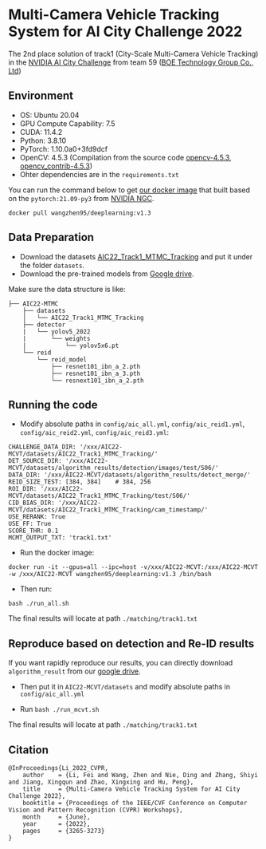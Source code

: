 # Multi-Camera Vehicle Tracking System for AI City Challenge 2022

The 2nd place solution of track1 (City-Scale Multi-Camera Vehicle Tracking) in the [NVIDIA AI City Challenge](https://www.aicitychallenge.org/) from team 59 ([BOE Technology Group Co., Ltd](https://www.boe.com/en))

## Environment 
- OS: Ubuntu 20.04
- GPU Compute Capability: 7.5
- CUDA: 11.4.2
- Python: 3.8.10
- PyTorch: 1.10.0a0+3fd9dcf
- OpenCV: 4.5.3 (Compilation from the source code [opencv-4.5.3](https://github.com/opencv/opencv/archive/refs/tags/4.5.3.tar.gz), [opencv_contrib-4.5.3](https://github.com/opencv/opencv_contrib/archive/refs/tags/4.5.3.tar.gz))
- Ohter dependencies are in the `requirements.txt`

You can run the command below to get [our docker image](https://hub.docker.com/repository/docker/wangzhen95/deeplearning) that built based on the `pytorch:21.09-py3` from [NVIDIA NGC](https://docs.nvidia.com/deeplearning/frameworks/pytorch-release-notes/rel_21-09.html#rel_21-09).
```
docker pull wangzhen95/deeplearning:v1.3
``` 

## Data Preparation
- Download the datasets [AIC22_Track1_MTMC_Tracking](https://www.aicitychallenge.org/2022-data-and-evaluation/)
and put it under the folder `datasets`.
- Download the pre-trained models from [Google drive](https://drive.google.com/drive/folders/1XRFJyZqJ80z6jv9k70N4ULMypMTZw7wg?usp=sharing).

Make sure the data structure is like:
```
├── AIC22-MTMC
    ├── datasets
    │   └── AIC22_Track1_MTMC_Tracking
    ├── detector
    |   └── yolov5_2022
    |       └── weights
    |           └── yolov5x6.pt
    └── reid
        └── reid_model
            ├── resnet101_ibn_a_2.pth
            ├── resnet101_ibn_a_3.pth
            └── resnext101_ibn_a_2.pth
```
## Running the code

- Modify absolute paths in `config/aic_all.yml`, `config/aic_reid1.yml`, `config/aic_reid2.yml`, `config/aic_reid3.yml`:

```
CHALLENGE_DATA_DIR: '/xxx/AIC22-MCVT/datasets/AIC22_Track1_MTMC_Tracking/'
DET_SOURCE_DIR: '/xxx/AIC22-MCVT/datasets/algorithm_results/detection/images/test/S06/'
DATA_DIR: '/xxx/AIC22-MCVT/datasets/algorithm_results/detect_merge/'
REID_SIZE_TEST: [384, 384]    # 384, 256
ROI_DIR: '/xxx/AIC22-MCVT/datasets/AIC22_Track1_MTMC_Tracking/test/S06/'
CID_BIAS_DIR: '/xxx/AIC22-MCVT/datasets/AIC22_Track1_MTMC_Tracking/cam_timestamp/'
USE_RERANK: True
USE_FF: True
SCORE_THR: 0.1
MCMT_OUTPUT_TXT: 'track1.txt'
```
- Run the docker image:
```
docker run -it --gpus=all --ipc=host -v/xxx/AIC22-MCVT:/xxx/AIC22-MCVT -w /xxx/AIC22-MCVT wangzhen95/deeplearning:v1.3 /bin/bash
```

- Then run:
```
bash ./run_all.sh
```

The final results will locate at path ```./matching/track1.txt```

## Reproduce based on detection and Re-ID results 
If you want rapidly reproduce our results, you can directly download `algorithm_result` from our [google drive](https://drive.google.com/drive/folders/1XRFJyZqJ80z6jv9k70N4ULMypMTZw7wg?usp=sharing).
- Then put it in `AIC22-MCVT/datasets` and modify absolute paths in `config/aic_all.yml`

- Run `bash ./run_mcvt.sh`

The final results will locate at path ```./matching/track1.txt```

## Citation
```
@InProceedings{Li_2022_CVPR,
    author    = {Li, Fei and Wang, Zhen and Nie, Ding and Zhang, Shiyi and Jiang, Xingqun and Zhao, Xingxing and Hu, Peng},
    title     = {Multi-Camera Vehicle Tracking System for AI City Challenge 2022},
    booktitle = {Proceedings of the IEEE/CVF Conference on Computer Vision and Pattern Recognition (CVPR) Workshops},
    month     = {June},
    year      = {2022},
    pages     = {3265-3273}
}
```

